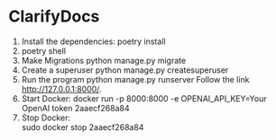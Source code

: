 # ClarifyDocs

1. Install the dependencies: poetry install
2. poetry shell
3. Make Migrations python manage.py migrate
4. Create a superuser python manage.py createsuperuser
5. Run the program python manage.py runserver
Follow the link http://127.0.0.1:8000/.
6. Start Docker: 
docker run -p 8000:8000 -e OPENAI_API_KEY=Your OpenAI token 2aaecf268a84
7. Stop Docker:  
sudo docker stop 2aaecf268a84
